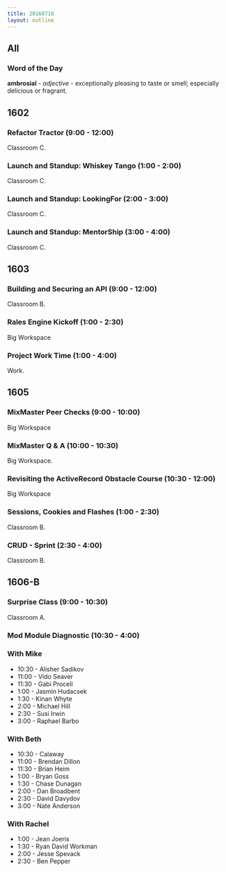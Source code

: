 ```yaml
---
title: 20160718
layout: outline
---
```


## All

### Word of the Day

**ambrosial** - _adjective_ - exceptionally pleasing to taste or smell;
especially delicious or fragrant.

## 1602

### Refactor Tractor (9:00 - 12:00)

Classroom C.

### Launch and Standup: Whiskey Tango (1:00 - 2:00)

Classroom C.

### Launch and Standup: LookingFor (2:00 - 3:00)

Classroom C.

### Launch and Standup: MentorShip (3:00 - 4:00)

Classroom C.


## 1603

### Building and Securing an API (9:00 - 12:00)

Classroom B.

### Rales Engine Kickoff (1:00 - 2:30)

Big Workspace

### Project Work Time (1:00 - 4:00)

Work.


## 1605

### MixMaster Peer Checks (9:00 - 10:00)

Big Workspace

### MixMaster Q & A (10:00 - 10:30)

Big Workspace.

### Revisiting the ActiveRecord Obstacle Course (10:30 - 12:00)

Big Workspace

### Sessions, Cookies and Flashes (1:00 - 2:30)

Classroom B.

### CRUD - Sprint (2:30 - 4:00)

Classroom B.


## 1606-B

### Surprise Class (9:00 - 10:30)

Classroom A.

### Mod Module Diagnostic (10:30 - 4:00)

### With Mike

* 10:30 - Alisher Sadikov
* 11:00 - Vido Seaver
* 11:30 - Gabi Procell
* 1:00 - Jasmin Hudacsek
* 1:30 - Kinan Whyte
* 2:00 - Michael Hill
* 2:30 - Susi Irwin
* 3:00 - Raphael Barbo

### With Beth

* 10:30 - Calaway
* 11:00 - Brendan Dillon
* 11:30 - Brian Heim
* 1:00 - Bryan Goss
* 1:30 - Chase Dunagan
* 2:00 - Dan Broadbent
* 2:30 - David Davydov
* 3:00 - Nate Anderson

### With Rachel
* 1:00 - Jean Joeris
* 1:30 - Ryan David Workman
* 2:00 - Jesse Spevack
* 2:30 - Ben Pepper

